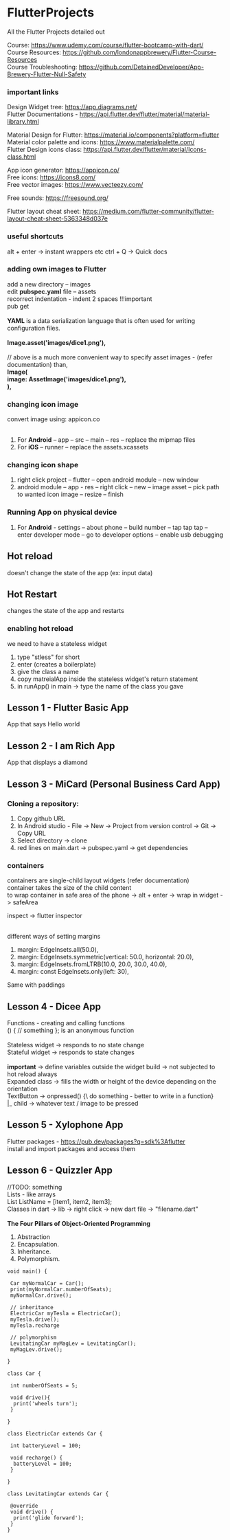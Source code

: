 # FlutterProjects
All the Flutter Projects detailed out

Course: https://www.udemy.com/course/flutter-bootcamp-with-dart/ <br />
Course Resources: https://github.com/londonappbrewery/Flutter-Course-Resources <br />
Course Troubleshooting: https://github.com/DetainedDeveloper/App-Brewery-Flutter-Null-Safety <br />

### important links

Design Widget tree: https://app.diagrams.net/  <br /> 
Flutter Documentations - https://api.flutter.dev/flutter/material/material-library.html  <br /> 

Material Design for Flutter: https://material.io/components?platform=flutter <br />
Material color palette and icons: https://www.materialpalette.com/ <br />
Flutter Design icons class: https://api.flutter.dev/flutter/material/Icons-class.html <br />

App icon generator: https://appicon.co/ <br /> 
Free icons: https://icons8.com/  <br /> 
Free vector images: https://www.vecteezy.com/  <br /> 

Free sounds: https://freesound.org/ <br /> 

Flutter layout cheat sheet: https://medium.com/flutter-community/flutter-layout-cheat-sheet-5363348d037e <br /> 

### useful shortcuts
alt + enter -> instant wrappers etc
ctrl + Q -> Quick docs

### adding own images to Flutter

add a new directory – images <br />
edit **pubspec.yaml** file – assets <br />
recorrect indentation - indent 2 spaces !!!important <br />
pub get <br />
<br />
**YAML** is a data serialization language that is often used for writing configuration files. <br />
<br />
**Image.asset('images/dice1.png'),** <br /><br />
// above is a much more convenient way to specify asset images - (refer documentation) than, <br />
**Image(** <br />
  **image: AssetImage('images/dice1.png'),** <br />
 **),** <br />

### changing icon image

convert image using: appicon.co <br /><br />

1. For **Android** – app – src – main – res – replace the mipmap files <br />
2. For **iOS** – runner – replace the assets.xcassets <br />

### changing icon shape

1. right click project – flutter – open android module – new window <br />
2. android module – app - res – right click –  new – image asset – pick path to wanted icon image – resize – finish <br />

### Running App on physical device

1. For **Android** - settings – about phone – build number – tap tap tap – enter developer mode – go to developer options – enable usb debugging <br />

## Hot reload
  doesn't change the state of the app (ex: input data)

## Hot Restart
  changes the state of the app and restarts 

### enabling hot reload
we need to have a stateless widget
  1. type "stless" for short
  2. enter (creates a boilerplate)
  3. give the class a name
  4. copy matreialApp inside the stateless widget's return statement 
  5. in runApp() in main -> type the name of the class you gave

## Lesson 1 - Flutter Basic App
App that says Hello world

## Lesson 2 - I am Rich App
App that displays a diamond

## Lesson 3 - MiCard (Personal Business Card App)
### Cloning a repository: <br />
  1. Copy github URL <br />
  2. In Android studio - File -> New -> Project from version control -> Git -> Copy URL <br />
  3. Select directory -> clone <br />
  4. red lines on main.dart -> pubspec.yaml -> get dependencies <br />

### containers
containers are single-child layout widgets (refer documentation) <br />
container takes the size of the child content <br />
to wrap container in safe area of the phone -> alt + enter -> wrap in widget -> safeArea <br />

inspect -> flutter inspector <br /><br />

different ways of setting margins <br />
  1. margin: EdgeInsets.all(50.0),
  2. margin: EdgeInsets.symmetric(vertical: 50.0, horizontal: 20.0),
  3. margin: EdgeInsets.fromLTRB(10.0, 20.0, 30.0, 40.0),
  4. margin: const EdgeInsets.only(left: 30),

Same with paddings <br />

## Lesson 4 - Dicee App

Functions - creating and calling functions <br />
() { // something }; is an anonymous function <br />
<br />
Stateless widget -> responds to no state change <br />
Stateful widget -> responds to state changes <br />
<br />
**important** -> define variables outside the widget build -> not subjected to hot reload always <br />
Expanded class -> fills the width or height of the device depending on the orientation <br />
TextButton -> onpressed() {\\ do something - better to write in a function} <br />
|_ child -> whatever text / image to be pressed <br />

## Lesson 5 - Xylophone App

Flutter packages - https://pub.dev/packages?q=sdk%3Aflutter <br />
install and import packages and access them <br />

## Lesson 6 - Quizzler App

//TODO: something <br />
Lists - like arrays <br />
List<dataType> ListName = [item1, item2, item3]; <br />
Classes in dart -> lib -> right click -> new dart file -> "filename.dart" <br /><br />
**The Four Pillars of Object-Oriented Programming** <br />
1. Abstraction <br />
2. Encapsulation. <br />
3. Inheritance. <br />
4. Polymorphism. <br />
 
```
void main() {

 Car myNormalCar = Car();
 print(myNormalCar.numberOfSeats);
 myNormalCar.drive();
 
 // inheritance
 ElectricCar myTesla = ElectricCar();
 myTesla.drive();
 myTesla.recharge
 
 // polymorphism
 LevitatingCar myMagLev = LevitatingCar();
 myMagLev.drive();

}
 
class Car {
 
 int numberOfSeats = 5;
 
 void drive(){
  print('wheels turn');
 }

}
 
class ElectricCar extends Car {

 int batteryLevel = 100;
 
 void recharge() {
  batteryLevel = 100;
 }
 
}
 
class LevitatingCar extends Car {

 @override
 void drive() {
  print('glide forward');
 }
}
```
